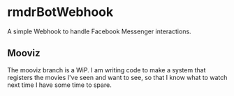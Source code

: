 # rmdrBotWebhook
A simple Webhook to handle Facebook Messenger interactions.

## Mooviz
The mooviz branch is a WiP. I am writing code to make a system that registers the movies I've seen and want to see, so that I know what to watch next time I have some time to spare.
